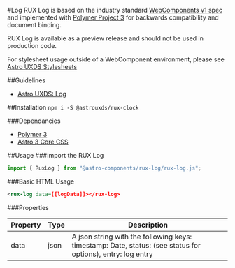 #Log
RUX Log is based on the industry standard [WebComponents v1 spec](https://html.spec.whatwg.org/multipage/custom-elements.html) and implemented with [Polymer Project 3](https://www.polymer-project.org) for backwards compatibility and document binding.

RUX Log is available as a preview release and should not be used in production code.

For stylesheet usage outside of a WebComponent environment, please see [Astro UXDS Stylesheets](https://bitbucket.org/rocketcom/astro-styles)

##Guidelines

* [Astro UXDS: Log](http://www.astrouxds.com/library/log)

##Installation
`npm i -S @astrouxds/rux-clock`

###Dependancies

* [Polymer 3](https://www.polymer-project.com)
* [Astro 3 Core CSS](https://bitbucket.org/rocketcom/astro-styles/src/master/)

##Usage
###Import the RUX Log

```javascript
import { RuxLog } from "@astro-components/rux-log/rux-log.js";
```

###Basic HTML Usage

```xml
<rux-log data=[[logData]]></rux-log>
```

###Properties

| Property | Type | Description |
| -------- | ---- | ----------- |
| data | json | A json string with the following keys: timestamp: Date, status: (see status for options), entry: log entry |
